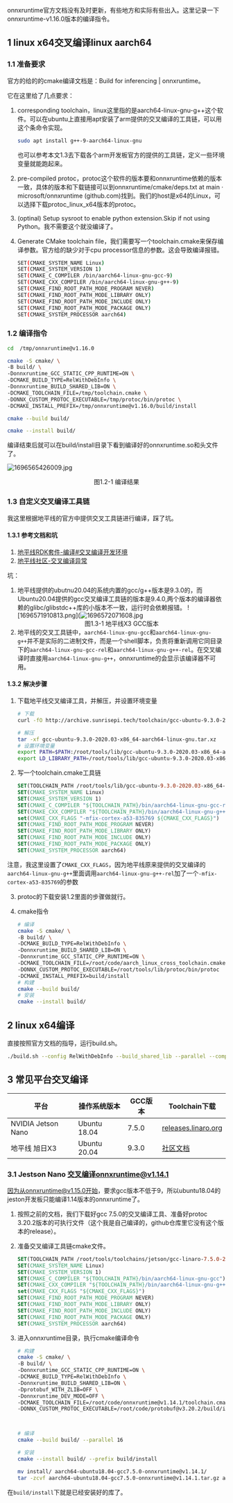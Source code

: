 
onnxruntime官方文档没有及时更新，有些地方和实际有些出入。这里记录一下onnxruntime-v1.16.0版本的编译指令。

## 1 linux x64交叉编译linux aarch64

### 1.1 准备要求

官方的给的的cmake编译文档是：Build for inferencing | onnxruntime。

它在这里给了几点要求：

1. corresponding toolchain，linux这里指的是aarch64-linux-gnu-g++这个软件。可以在ubuntu上直接用apt安装了arm提供的交叉编译的工具链，可以用这个条命令实现。

    ```bash
    sudo apt install g++-9-aarch64-linux-gnu
    ```

    也可以参考本文1.3去下载各个arm开发板官方的提供的工具链，定义一些环境变量就能跑起来。
2. pre-compiled protoc，protoc这个软件的版本要和onnxruntime依赖的版本一致，具体的版本和下载链接可以到onnxruntime/cmake/deps.txt at main · microsoft/onnxruntime (github.com)找到。我们的host是x64的Linux，可以选择下载protoc_linux_x64版本的protoc。
3. (optinal) Setup sysroot to enable python extension.Skip if not using Python。我不需要这个就没编译了。
4. Generate CMake toolchain file，我们需要写一个toolchain.cmake来保存编译参数。官方给的缺少对于cpu processor信息的参数。这会导致编译报错。

    ```bash
    SET(CMAKE_SYSTEM_NAME Linux)
    SET(CMAKE_SYSTEM_VERSION 1)
    SET(CMAKE_C_COMPILER /bin/aarch64-linux-gnu-gcc-9)
    SET(CMAKE_CXX_COMPILER /bin/aarch64-linux-gnu-g++-9)
    SET(CMAKE_FIND_ROOT_PATH_MODE_PROGRAM NEVER)
    SET(CMAKE_FIND_ROOT_PATH_MODE_LIBRARY ONLY)
    SET(CMAKE_FIND_ROOT_PATH_MODE_INCLUDE ONLY)
    SET(CMAKE_FIND_ROOT_PATH_MODE_PACKAGE ONLY)
    SET(CMAKE_SYSTEM_PROCESSOR aarch64)
    ```

### 1.2 编译指令

```bash
cd  /tmp/onnxruntime@v1.16.0

cmake -S cmake/ \
-B build/ \
-Donnxruntime_GCC_STATIC_CPP_RUNTIME=ON \
-DCMAKE_BUILD_TYPE=RelWithDebInfo \
-Donnxruntime_BUILD_SHARED_LIB=ON \
-DCMAKE_TOOLCHAIN_FILE=/tmp/toolchain.cmake \
-DONNX_CUSTOM_PROTOC_EXECUTABLE=/tmp/protoc/bin/protoc \
-DCMAKE_INSTALL_PREFIX=/tmp/onnxruntime@v1.16.0/build/install

cmake --build build/

cmake --install build/

```

编译结束后就可以在build/install目录下看到编译好的onnxruntime.so和头文件了。

![1696565426009.jpg](http://pic.yanghuan.site/i/2023/10/06/651f885e475b4.jpg)
<center>图1.2-1 编译结果</center>

### 1.3 自定义交叉编译工具链

我这里根据地平线的官方中提供交叉工具链进行编译，踩了坑。

#### 1.3.1 参考文档和坑

1. [地平线RDK套件-编译#交叉编译开发环境](https://developer.horizon.cc/documents_rdk/linux_development/environment_build?_highlight=%E4%BA%A4%E5%8F%89&_highlight=%E7%BC%96%E8%AF%91#%E4%BA%A4%E5%8F%89%E7%BC%96%E8%AF%91%E5%BC%80%E5%8F%91%E7%8E%AF%E5%A2%83)
2. [地平线社区-交叉编译异常](https://developer.horizon.cc/forumDetail/183278759317820492)

坑：

1. 地平线提供的ubutnu20.04的系统内置的gcc/g++版本是9.3.0的，而Ubuntu20.04提供的gcc交叉编译工具链的版本是9.4.0,两个版本的编译器依赖的glibc/glibstdc++库的小版本不一致，运行时会依赖报错。
    ![1696571910813.png](![1696572071608.jpg](http://pic.yanghuan.site/i/2023/10/06/651fa2aa90a55.jpg)
    <center>图1.3-1 地平线X3 GCC版本</center>
2. 地平线的交叉工具链中，`aarch64-linux-gnu-gcc`和`aarch64-linux-gnu-g++`并不是实际的二进制文件，而是一个shell脚本，负责将重新调用它同目录下的`aarch64-linux-gnu-gcc-rel`和`aarch64-linux-gnu-g++-rel`。在交叉编译时直接用`aarch64-linux-gnu-g++`，onnxruntime的会显示该编译器不可用。

#### 1.3.2 解决步骤

1. 下载地平线交叉编译工具，并解压，并设置环境变量

    ```bash
    # 下载
    curl -fO http://archive.sunrisepi.tech/toolchain/gcc-ubuntu-9.3.0-2020.03-x86_64-aarch64-linux-gnu.tar.xz

    # 解压
    tar -xf gcc-ubuntu-9.3.0-2020.03-x86_64-aarch64-linux-gnu.tar.xz
    # 设置环境变量
    export PATH=$PATH:/root/tools/lib/gcc-ubuntu-9.3.0-2020.03-x86_64-aarch64-linux-gnu/bin
    export LD_LIBRARY_PATH=/root/tools/lib/gcc-ubuntu-9.3.0-2020.03-x86_64-aarch64-linux-gnu/lib/x86_64-linux-gnu:/root/tools/lib/gcc-ubuntu-9.3.0-2020.03-x86_64-aarch64-linux-gnu/aarch64-linux-gnu/lib:$LD_LIBRARY_PATH
    ```

2. 写一个toolchain.cmake工具链

    ```Cmake
    SET(TOOLCHAIN_PATH /root/tools/lib/gcc-ubuntu-9.3.0-2020.03-x86_64-aarch64-linux-gnu)
    SET(CMAKE_SYSTEM_NAME Linux)
    SET(CMAKE_SYSTEM_VERSION 1)
    SET(CMAKE_C_COMPILER "${TOOLCHAIN_PATH}/bin/aarch64-linux-gnu-gcc-rel")
    SET(CMAKE_CXX_COMPILER "${TOOLCHAIN_PATH}/bin/aarch64-linux-gnu-g++-rel")
    set(CMAKE_CXX_FLAGS "-mfix-cortex-a53-835769 ${CMAKE_CXX_FLAGS}")
    SET(CMAKE_FIND_ROOT_PATH_MODE_PROGRAM NEVER)
    SET(CMAKE_FIND_ROOT_PATH_MODE_LIBRARY ONLY)
    SET(CMAKE_FIND_ROOT_PATH_MODE_INCLUDE ONLY)
    SET(CMAKE_FIND_ROOT_PATH_MODE_PACKAGE ONLY)
    SET(CMAKE_SYSTEM_PROCESSOR aarch64)
    ```

注意，我这里设置了`CMAKE_CXX_FLAGS`，因为地平线原来提供的交叉编译的`aarch64-linux-gnu-g++`里面调用`aarch64-linux-gnu-g++-rel`加了一个`-mfix-cortex-a53-835769`的参数

3. protoc的下载安装1.2里面的步骤做就行。

4. cmake指令

    ```bash
    # 编译
    cmake -S cmake/ \
    -B build/ \
    -DCMAKE_BUILD_TYPE=RelWithDebInfo \
    -Donnxruntime_BUILD_SHARED_LIB=ON \
    -Donnxruntime_GCC_STATIC_CPP_RUNTIME=ON \
    -DCMAKE_TOOLCHAIN_FILE=/root/code/aarch_linux_cross_toolchain.cmake \
    -DONNX_CUSTOM_PROTOC_EXECUTABLE=/root/tools/lib/protoc/bin/protoc
    -DCMAKE_INSTALL_PREFIX=build/install
    # 构建
    cmake --build build/
    # 安装
    cmake --install build/
    ```

## 2 linux x64编译

直接按照官方文档的指导，运行build.sh。

```bash
./build.sh --config RelWithDebInfo --build_shared_lib --parallel --compile_no_warning_as_error --skip_submodule_sync
```

## 3 常见平台交叉编译

平台        | 操作系统版本 | GCC版本 | Toolchain下载
--------    | ------------ | ----- | -----  |
NVIDIA Jetson Nano  | Ubuntu 18.04 | 7.5.0 | [releases.linaro.org](https://releases.linaro.org/components/toolchain/binaries/7.5-2019.12/aarch64-linux-gnu/)
地平线 旭日X3       | Ubuntu 20.04 | 9.3.0 | [社区文档](https://developer.horizon.cc/documents_rdk/linux_development/environment_build#%E4%BA%A4%E5%8F%89%E7%BC%96%E8%AF%91%E5%BC%80%E5%8F%91%E7%8E%AF%E5%A2%83)


### 3.1 Jestson Nano 交叉编译onnxruntime@v1.14.1

因为从onnxruntime@v1.15.0开始，要求gcc版本不低于9，所以ubuntu18.04的jeston开发板只能编译1.14版本的onnxruntime了。

1. 按照之前的文档，我们下载好gcc 7.5.0的交叉编译工具、准备好protoc 3.20.2版本的可执行文件（这个我是自己编译的，github仓库里它没有这个版本的release）。

2. 准备交叉编译工具链cmake文件。

    ```cmake
    SET(TOOLCHAIN_PATH /root/tools/toolchains/jetson/gcc-linaro-7.5.0-2019.12-x86_64_aarch64-linux-gnu)
    SET(CMAKE_SYSTEM_NAME Linux)
    SET(CMAKE_SYSTEM_VERSION 1)
    SET(CMAKE_C_COMPILER "${TOOLCHAIN_PATH}/bin/aarch64-linux-gnu-gcc")
    SET(CMAKE_CXX_COMPILER "${TOOLCHAIN_PATH}/bin/aarch64-linux-gnu-g++")
    set(CMAKE_CXX_FLAGS "${CMAKE_CXX_FLAGS}")
    SET(CMAKE_FIND_ROOT_PATH_MODE_PROGRAM NEVER)
    SET(CMAKE_FIND_ROOT_PATH_MODE_LIBRARY ONLY)
    SET(CMAKE_FIND_ROOT_PATH_MODE_INCLUDE ONLY)
    SET(CMAKE_FIND_ROOT_PATH_MODE_PACKAGE ONLY)
    SET(CMAKE_SYSTEM_PROCESSOR aarch64)
    ```

3. 进入onnxruntime目录，执行cmake编译命令

    ```bash
    # 构建
    cmake -S cmake/ \
    -B build/ \
    -Donnxruntime_GCC_STATIC_CPP_RUNTIME=ON \
    -DCMAKE_BUILD_TYPE=RelWithDebInfo \
    -Donnxruntime_BUILD_SHARED_LIB=ON \
    -Dprotobuf_WITH_ZLIB=OFF \
    -Donnxruntime_DEV_MODE=OFF \
    -DCMAKE_TOOLCHAIN_FILE=/root/code/onnxruntime@v1.14.1/toolchain.cmake \
    -DONNX_CUSTOM_PROTOC_EXECUTABLE=/root/code/protobuf@v3.20.2/build/install/bin/protoc



    # 编译
    cmake --build build/ --parallel 16

    # 安装
    cmake --install build/ --prefix build/install

    mv install/ aarch64-ubuntu18.04-gcc7.5.0-onnxruntime@v1.14.1/
    tar -zcvf aarch64-ubuntu18.04-gcc7.5.0-onnxruntime@v1.14.1.tar.gz aarch64-ubuntu18.04-gcc7.5.0-onnxruntime@v1.14.1/
    
    ```

在`build/install`下就是已经安装好的库了。